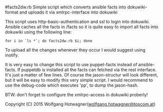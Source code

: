 #facts2dw.rb
Simple script which converts ansible facts into dokuwiki-format and uploads it via xmlrpc-interface into dokuwiki			  
    								  
This script uses http-basic-authentication and ssl to login into dokuwiki. Ansible caches all the facts in <ANSIBLE-DIR>/facts so it is quite easy to import all facts into dokuwiki using the following line: 

```
for i in `ls *`; do facts2dw.rb $i; done		  
```    								  

To upload all the changes whenever they occur I would suggest using inotify.							  
    								  
It is very easy to change this script to use puppet-facts instead of ansible-facts. If puppetdb is installed all the facts can fetched via the rest interface. It's just a matter of few lines. Of course the jason-structur will look different, but it will be easy to modify this very simple script. I would recommend to use the debug-code which executes 'pp', to dump the jason-hash.       

BTW: don't forget to configure the xmlrpc-access in dokuwiki proberly!
                                                                      
Copyright (C) 2015 Wolfgang Hotwagner(wolfgang.hotwagner@toscom.at)   

